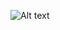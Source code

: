 ![Alt text](http://g.gravizo.com/source/custom_mark2?https://raw.githubusercontent.com/hminh0407/docker-cookbook/develop/test.md)
<!---
custom_mark2
@startuml
object Object01
object Object02
object Object03
object Object04
object Object05
object Object06
object Object07
object Object08

Object01 <|-- Object02
Object03 *-- Object04
Object05 o-- "4" Object06
Object07 .. Object08 : some labels
@enduml
custom_mark2
-->
